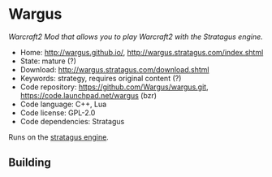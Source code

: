 # Wargus

_Warcraft2 Mod that allows you to play Warcraft2 with the Stratagus engine._

- Home: http://wargus.github.io/, http://wargus.stratagus.com/index.shtml
- State: mature (?)
- Download: http://wargus.stratagus.com/download.shtml
- Keywords: strategy, requires original content (?)
- Code repository: https://github.com/Wargus/wargus.git, https://code.launchpad.net/wargus (bzr)
- Code language: C++, Lua
- Code license: GPL-2.0
- Code dependencies: Stratagus

Runs on the [stratagus engine](http://forums.stratagus.com/).

## Building

